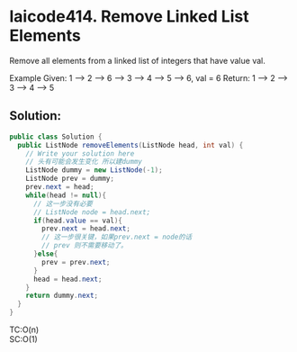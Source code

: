 # laicode414. Remove Linked List Elements
Remove all elements from a linked list of integers that have value val.

Example
Given: 1 --> 2 --> 6 --> 3 --> 4 --> 5 --> 6, val = 6
Return: 1 --> 2 --> 3 --> 4 --> 5

## Solution:
```java
public class Solution {
  public ListNode removeElements(ListNode head, int val) {
    // Write your solution here
    // 头有可能会发生变化 所以建dummy
    ListNode dummy = new ListNode(-1);
    ListNode prev = dummy;
    prev.next = head;
    while(head != null){
      // 这一步没有必要
      // ListNode node = head.next;
      if(head.value == val){
        prev.next = head.next;
        // 这一步很关键，如果prev.next = node的话
        // prev 则不需要移动了。
      }else{
        prev = prev.next;
      }
      head = head.next;
    }
    return dummy.next;
  }
}
```
TC:O(n)   
SC:O(1)
